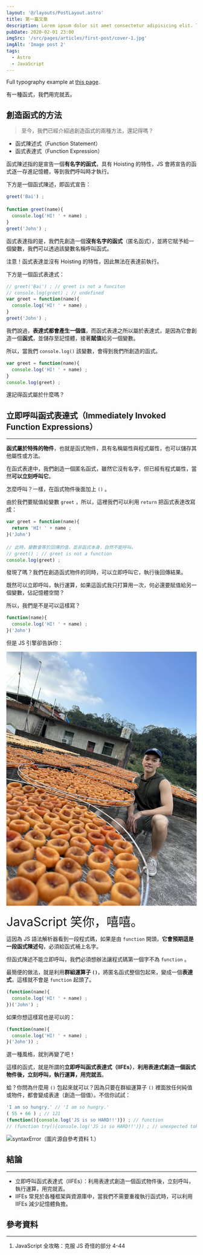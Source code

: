 ```yaml
---
layout: '@/layouts/PostLayout.astro'
title: 第一篇文章
description: Lorem ipsum dolor sit amet consectetur adipisicing elit. Tenetur vero esse non molestias eos excepturi.
pubDate: 2020-02-01 23:00
imgSrc: '/src/pages/articles/first-post/cover-1.jpg'
imgAlt: 'Image post 2'
tags: 
  - Astro
  - JavaScript
---
```


Full typography example at [this page](./sixth-post).

有一種函式，我們用完就丟。


## 創造函式的方法

> 至今，我們已經介紹過創造函式的兩種方法，還記得嗎？

* 函式陳述式（Function Statement）
* 函式表達式（Function Expression）

函式陳述指的是宣告一個**有名字的函式**，具有 Hoisting 的特性，JS 會將宣告的函式逐一存進記憶體，等到我們呼叫時才執行。

下方是一個函式陳述，即函式宣告：

```javascript
greet('Bai') ;

function greet(name){
  console.log('HI! ' + name) ;
}
greet('John') ;
```

函式表達指的是，我們先創造一個**沒有名字的函式**（匿名函式），並將它賦予給一個變數，我們可以透過該變數名稱呼叫函式。

注意！函式表達並沒有 Hoisting 的特性，因此無法在表達前執行。

下方是一個函式表達式：

```javascript
// greet('Bai') ; // greet is not a funciton
// console.log(greet) ; // undefined 
var greet = function(name){
  console.log('HI! ' + name) ;
}
greet('John') ;
```

我們說過，**表達式都會產生一個值**，而函式表達之所以屬於表達式，是因為它會創造一個**函式**，並儲存至記憶體，接著**賦值**給另一個變數。

所以，當我們 `console.log()` 該變數，會得到我們所創造的函式。

```javascript
var greet = function(name){
  console.log('HI! ' + name) ;
}
console.log(greet) ; 
```

還記得函式屬於什麼嗎？



## 立即呼叫函式表達式（Immediately Invoked Function Expressions）
---

**函式屬於特殊的物件**，也就是函式物件，具有名稱屬性與程式屬性，也可以儲存其他屬性或方法。

在函式表達中，我們創造一個匿名函式，雖然它沒有名字，但已經有程式屬性，當然**可以立刻呼叫它**。

怎麼呼叫？一樣，在函式物件後面加上 `()` 。

由於我們要賦值給變數 `greet` ，所以，這裡我們可以利用 `return` 把函式表達改寫成：

```javascript
var greet = function(name){
  return 'HI! ' + name ;
}('John')

// 此時，變數會等於回傳的值，並非函式本身，自然不能呼叫。
// greet() ; // greet is not a function
console.log(greet) ;
```

發現了嗎？我們在創造函式物件的同時，可以立即呼叫它，執行後回傳結果。

既然可以立即呼叫，執行運算，如果這函式我只打算用一次，何必還要賦值給另一個變數，佔記憶體空間？

所以，我們是不是可以這樣寫？

```javascript
function(name){
  console.log('HI! ' + name) ;
}('John')
```

但是 JS 引擎卻告訴你：


![syntaxError（圖片源自參考資料 1.）](/src/pages/articles/first-post/cover-1.jpg)



<span style="font-size: 32px">JavaScript 笑你，嘻嘻。</span>

這因為 JS 語法解析器看到一段程式碼，如果是由 `function` 開頭，**它會預期這是一段函式陳述句**，必須給函式補上名字。

但函式陳述不能立即呼叫，我們必須想辦法讓程式碼第一個字不為 `function` 。

最簡便的做法，就是利用**群組運算子 `()`**，將匿名函式整個包起來，變成一個**表達式**，這樣就不會是 `function` 起頭了。

```javascript
(function(name){
  console.log('HI! ' + name) ;
})('John') ;
```

如果你想這樣寫也是可以的：

```javascript
(function(name){
  console.log('HI! ' + name) ;
}('John')) ;
```

選一種風格，就別再變了吧！

這樣的函式，就是所謂的**立即呼叫函式表達式（IIFEs）**，**利用表達式創造一個函式物件後，立刻呼叫，執行運算，用完就丟**。

蛤？你問為什麼用 `()` 包起來就可以？因為只要在群組運算子 `()` 裡面放任何純值或物件，都會變成表達（創造一個值）。不信你試試：

```javascript
'I am so hungry.' // 'I am so hungry.'
( 55 + 66 ) ; // 121
(function(){console.log('JS is so HARD!!')}) ; // function
// (function try(){console.log('JS is so HARD!!')}) ; // unexpected token try （有名字的函式不行）
```

![syntaxError（圖片源自參考資料 1.）](/src/pages/articles/cover-3.jpg)


## 結論
---
* 立即呼叫函式表達式（IIFEs）：利用表達式創造一個函式物件後，立刻呼叫，執行運算，用完就丟。
* IIFEs 常見於各種框架與資源庫中，當我們不需要重複執行函式時，可以利用 IIFEs 減少記憶體負擔。

## 參考資料
---
1. JavaScript 全攻略：克服 JS 奇怪的部分 4-44

